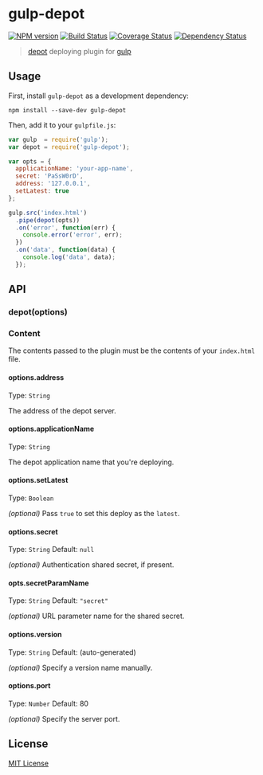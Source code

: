 # gulp-depot
[![NPM version][npm-image]][npm-url] [![Build Status][travis-image]][travis-url]  [![Coverage Status][coveralls-image]][coveralls-url] [![Dependency Status][depstat-image]][depstat-url]

> [depot](https://github.com/bosgood/depot) deploying plugin for [gulp](https://github.com/wearefractal/gulp)

## Usage

First, install `gulp-depot` as a development dependency:

```shell
npm install --save-dev gulp-depot
```

Then, add it to your `gulpfile.js`:

```javascript
var gulp  = require('gulp');
var depot = require('gulp-depot');

var opts = {
  applicationName: 'your-app-name',
  secret: 'PaSsW0rD',
  address: '127.0.0.1',
  setLatest: true
};

gulp.src('index.html')
  .pipe(depot(opts))
  .on('error', function(err) {
    console.error('error', err);
  })
  .on('data', function(data) {
    console.log('data', data);
  });
```

## API

### depot(options)

### Content

The contents passed to the plugin must be the contents of your `index.html` file.

#### options.address
Type: `String`

The address of the depot server.

#### options.applicationName
Type: `String`

The depot application name that you're deploying.

#### options.setLatest
Type: `Boolean`

*(optional)* Pass `true` to set this deploy as the `latest`.

#### options.secret
Type: `String`
Default: `null`

*(optional)* Authentication shared secret, if present.

#### opts.secretParamName
Type: `String`
Default: `"secret"`

*(optional)* URL parameter name for the shared secret.

#### options.version
Type: `String`
Default: (auto-generated)

*(optional)* Specify a version name manually.

#### options.port
Type: `Number`
Default: 80

*(optional)* Specify the server port.

## License

[MIT License](http://en.wikipedia.org/wiki/MIT_License)

[npm-url]: https://npmjs.org/package/gulp-depot
[npm-image]: https://badge.fury.io/js/gulp-depot.png

[travis-url]: http://travis-ci.org/bosgood/gulp-depot
[travis-image]: https://secure.travis-ci.org/bosgood/gulp-depot.png?branch=master

[coveralls-url]: https://coveralls.io/r/bosgood/gulp-depot
[coveralls-image]: https://coveralls.io/repos/bosgood/gulp-depot/badge.png

[depstat-url]: https://david-dm.org/bosgood/gulp-depot
[depstat-image]: https://david-dm.org/bosgood/gulp-depot.png
